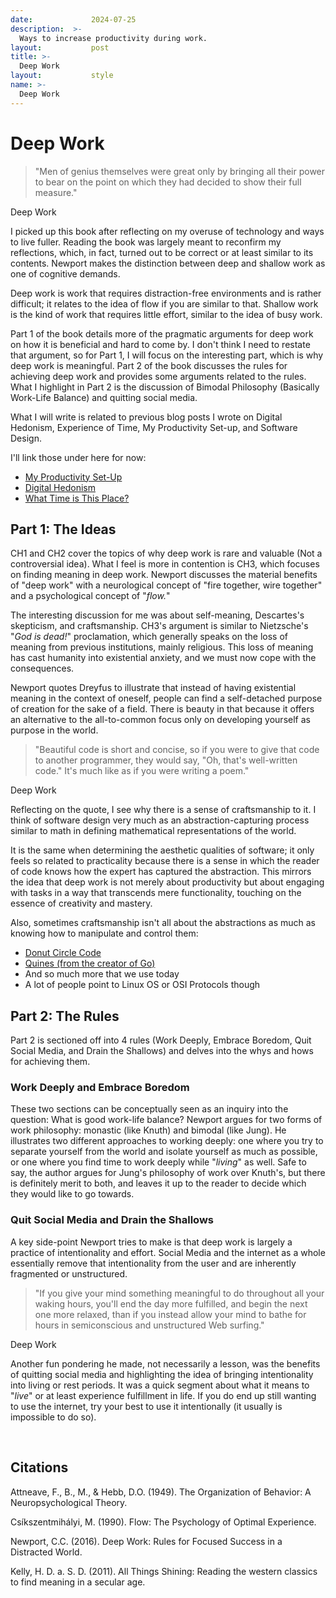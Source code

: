 ```yaml
---
date:             2024-07-25
description:  >-
  Ways to increase productivity during work.
layout:           post
title: >-
  Deep Work
layout:           style
name: >-
  Deep Work
---
```


# Deep Work

> "Men of genius themselves were great only by bringing all their power to bear on the point on which they had decided to show their full measure."
<figcaption class="blockquote-footer">Deep Work</figcaption>

I picked up this book after reflecting on my overuse of technology and ways to live fuller. Reading the book was largely meant to reconfirm my reflections, which, in fact, turned out to be correct or at least similar to its contents. Newport makes the distinction between deep and shallow work as one of cognitive demands. 

Deep work is work that requires distraction-free environments and is rather difficult; it relates to the idea of flow if you are similar to that. Shallow work is the kind of work that requires little effort, similar to the idea of busy work. 

Part 1 of the book details more of the pragmatic arguments for deep work on how it is beneficial and hard to come by. I don't think I need to restate that argument, so for Part 1, I will focus on the interesting part, which is why deep work is meaningful. Part 2 of the book discusses the rules for achieving deep work and provides some arguments related to the rules. What I highlight in Part 2 is the discussion of Bimodal Philosophy (Basically Work-Life Balance) and quitting social media.

What I will write is related to previous blog posts I wrote on Digital Hedonism, Experience of Time, My Productivity Set-up, and Software Design. 

I'll link those under here for now:

* [My Productivity Set-Up](https://blog.yougao.dev/life/my-productivity-setup/)
* [Digital Hedonism](https://blog.yougao.dev/life/digital-hedonism/)
* [What Time is This Place?](https://blog.yougao.dev/books/what-time-is-this-place/)

## Part 1: The Ideas

CH1 and CH2 cover the topics of why deep work is rare and valuable (Not a controversial idea). What I feel is more in contention is CH3, which focuses on finding meaning in deep work. Newport discusses the material benefits of "deep work" with a neurological concept of "fire together, wire together" and a psychological concept of "*flow.*" 

The interesting discussion for me was about self-meaning, Descartes's skepticism, and craftsmanship. CH3's argument is similar to Nietzsche's "*God is dead!*" proclamation, which generally speaks on the loss of meaning from previous institutions, mainly religious. This loss of meaning has cast humanity into existential anxiety, and we must now cope with the consequences. 

Newport quotes Dreyfus to illustrate that instead of having existential meaning in the context of oneself, people can find a self-detached purpose of creation for the sake of a field. There is beauty in that because it offers an alternative to the all-to-common focus only on developing yourself as purpose in the world. 

> "Beautiful code is short and concise, so if you were to give that code to another programmer, they would say, "Oh, that's well-written code." It's much like as if you were writing a poem."
<figcaption class="blockquote-footer">Deep Work</figcaption>

Reflecting on the quote, I see why there is a sense of craftsmanship to it. I think of software design very much as an abstraction-capturing process similar to math in defining mathematical representations of the world. 

It is the same when determining the aesthetic qualities of software; it only feels so related to practicality because there is a sense in which the reader of code knows how the expert has captured the abstraction. This mirrors the idea that deep work is not merely about productivity but about engaging with tasks in a way that transcends mere functionality, touching on the essence of creativity and mastery. 

Also, sometimes craftsmanship isn't all about the abstractions as much as knowing how to manipulate and control them:

* [Donut Circle Code](https://www.a1k0n.net/2011/07/20/donut-math.html)
* [Quines (from the creator of Go)](https://github.com/rsc/quine)
* And so much more that we use today
* A lot of people point to Linux OS or OSI Protocols though

## Part 2: The Rules

Part 2 is sectioned off into 4 rules (Work Deeply, Embrace Boredom, Quit Social Media, and Drain the Shallows) and delves into the whys and hows for achieving them.

### Work Deeply and Embrace Boredom

These two sections can be conceptually seen as an inquiry into the question: What is good work-life balance? Newport argues for two forms of work philosophy: monastic (like Knuth) and bimodal (like Jung). He illustrates two different approaches to working deeply: one where you try to separate yourself from the world and isolate yourself as much as possible, or one where you find time to work deeply while "*living*" as well. Safe to say, the author argues for Jung's philosophy of work over Knuth's, but there is definitely merit to both, and leaves it up to the reader to decide which they would like to go towards.

### Quit Social Media and Drain the Shallows

A key side-point Newport tries to make is that deep work is largely a practice of intentionality and effort. Social Media and the internet as a whole essentially remove that intentionality from the user and are inherently fragmented or unstructured.

> "If you give your mind something meaningful to do throughout all your waking hours, you'll end the day more fulfilled, and begin the next one more relaxed, than if you instead allow your mind to bathe for hours in semiconscious and unstructured Web surfing."
<figcaption class="blockquote-footer">Deep Work</figcaption>

Another fun pondering he made, not necessarily a lesson, was the benefits of quitting social media and highlighting the idea of bringing intentionality into living or rest periods. It was a quick segment about what it means to "*live*" or at least experience fulfillment in life. If you do end up still wanting to use the internet, try your best to use it intentionally (it usually is impossible to do so).

<br/>

## Citations

Attneave, F., B., M., & Hebb, D.O. (1949). The Organization of Behavior: A Neuropsychological Theory.

Csíkszentmihályi, M. (1990). Flow: The Psychology of Optimal Experience.

Newport, C.C. (2016). Deep Work: Rules for Focused Success in a Distracted World.

Kelly, H. D. a. S. D. (2011). All Things Shining: Reading the western classics to find meaning in a secular age. 

